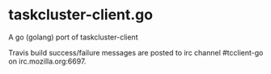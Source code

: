 # taskcluster-client.go
A go (golang) port of taskcluster-client

Travis build success/failure messages are posted to irc channel #tcclient-go on irc.mozilla.org:6697.
